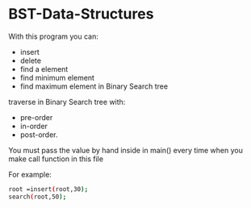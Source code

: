 # BST-Data-Structures
With this program you can:
  -  insert 
  -  delete 
  -  find a element
  -  find minimum element
  -  find maximum element in Binary Search tree 

traverse in Binary Search tree  with:
  -  pre-order 
  -  in-order 
  -  post-order.
 
You must pass the value by hand inside in main() every time when you make call function in this file

For example:
```sh
root =insert(root,30);
search(root,50);
```
